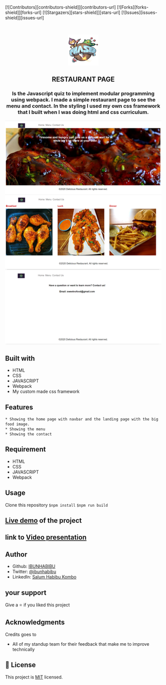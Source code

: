 [![Contributors][contributors-shield]][contributors-url]
[![Forks][forks-shield]][forks-url]
[![Stargazers][stars-shield]][stars-url]
[![Issues][issues-shield]][issues-url]

<br />

<p align="center">
  <a href="git@github.com:IBUNHABIBU/platform-game.git">
    <p align="center"> <img src="https://raw.githubusercontent.com/github/explore/b7c8510756ee50efb38d1f01896e72b7a9737296/topics/phaser/phaser.png" alt="Phaser" width="100" height="100"> </p>
  </a>

  <h2 align="center"> RESTAURANT PAGE</h2>
  <h3 align="center"> Is the Javascript  quiz to implement modular programming using webpack. I made a simple restaurant page to see the menu and contact. In the styling I used my own css framework that I built when I was doing html and css curriculum.</h3>

![screenshot](https://github.com/IBUNHABIBU/restaurant_page/blob/modules/src/images/home.PNG)
![screenshot](https://github.com/IBUNHABIBU/restaurant_page/blob/modules/src/images/menu.PNG)
![screenshot](https://github.com/IBUNHABIBU/restaurant_page/blob/modules/src/images/contact.PNG)

## Built with
* HTML
* CSS
* JAVASCRIPT
* Webpack
* My custom made css framework

## Features 
    * Showing the home page with navbar and the landing page with the big food image.
    * Showing the menu
    * Showing the contact
  
## Requirement 
* HTML
* CSS
* JAVASCRIPT
* Webpack

## Usage
Clone this repository 
 `$npm install` 
 `$npm run build`
 

## [Live demo](https://raw.githack.com/IBUNHABIBU/restaurant_page/modules/dist/index.html "Of the project") of the project

## link to  [Video presentation](https://#"Loom")


## Author
* Github: [IBUNHABIBU](https://github.com/IBUNHABIBU)
* Twitter: [@ibunhabibu](https://twitter.com/Ibunhabibu)
* LinkedIn: [Salum Habibu Kombo](https://www.linkedin.com/in/salum-habibu/)

## your support 
Give a :star: if you liked this project 
## Acknowledgments
Credits goes to

- All of my standup team for their feedback that make me to improve technically
## 📝 License
This project is [MIT](LICENCE) licensed.

